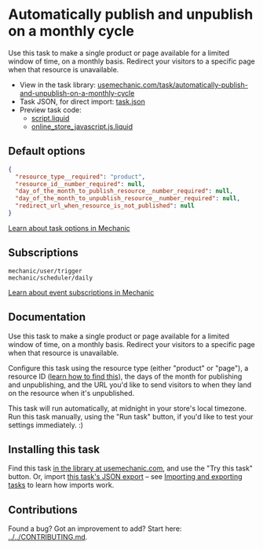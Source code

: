 # Automatically publish and unpublish on a monthly cycle

Use this task to make a single product or page available for a limited window of time, on a monthly basis. Redirect your visitors to a specific page when that resource is unavailable.

* View in the task library: [usemechanic.com/task/automatically-publish-and-unpublish-on-a-monthly-cycle](https://usemechanic.com/task/automatically-publish-and-unpublish-on-a-monthly-cycle)
* Task JSON, for direct import: [task.json](../../tasks/automatically-publish-and-unpublish-on-a-monthly-cycle.json)
* Preview task code:
  * [script.liquid](./script.liquid)
  * [online_store_javascript.js.liquid](./online_store_javascript.js.liquid)

## Default options

```json
{
  "resource_type__required": "product",
  "resource_id__number_required": null,
  "day_of_the_month_to_publish_resource__number_required": null,
  "day_of_the_month_to_unpublish_resource__number_required": null,
  "redirect_url_when_resource_is_not_published": null
}
```

[Learn about task options in Mechanic](https://docs.usemechanic.com/article/471-task-options)

## Subscriptions

```liquid
mechanic/user/trigger
mechanic/scheduler/daily
```

[Learn about event subscriptions in Mechanic](https://docs.usemechanic.com/article/408-subscriptions)

## Documentation

Use this task to make a single product or page available for a limited window of time, on a monthly basis. Redirect your visitors to a specific page when that resource is unavailable.

Configure this task using the resource type (either "product" or "page"), a resource ID ([learn how to find this](https://help.usemechanic.com/faqs/how-do-i-find-an-id-for-a-product-collection-order-or-something-else)), the days of the month for publishing and unpublishing, and the URL you'd like to send visitors to when they land on the resource when it's unpublished.

This task will run automatically, at midnight in your store's local timezone. Run this task manually, using the "Run task" button, if you'd like to test your settings immediately. :)

## Installing this task

Find this task [in the library at usemechanic.com](https://usemechanic.com/task/automatically-publish-and-unpublish-on-a-monthly-cycle), and use the "Try this task" button. Or, import [this task's JSON export](../../tasks/automatically-publish-and-unpublish-on-a-monthly-cycle.json) – see [Importing and exporting tasks](https://docs.usemechanic.com/article/505-importing-and-exporting-tasks) to learn how imports work.

## Contributions

Found a bug? Got an improvement to add? Start here: [../../CONTRIBUTING.md](../../CONTRIBUTING.md).
